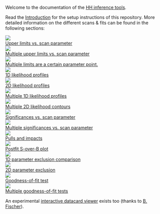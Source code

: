 Welcome to the documentation of the [HH inference tools](https://gitlab.cern.ch/hh/tools/inference).

Read the [Introduction](introduction.md) for the setup instructions of this repository.
More detailed information on the different scans & fits can be found in the following sections:

<div class="dhi_image_boxes">
  <a href="tasks/limits.html#limit-on-poi-vs-scan-parameter">
    <div class="dhi_image_box">
      <div>
        <img src="images/limits__r__kl_n51_-25.0_25.0__fb_bbwwllvv_log.png" />
      </div>
      <div>
        Upper limits vs. scan parameter
      </div>
    </div>
  </a>

  <a href="tasks/limits.html#multiple-limits-on-poi-vs-scan-parameter">
    <div class="dhi_image_box">
      <div>
        <img src="images/multilimits__poi_r__scan_kl_-25.0_25.0_n51__params_r_qqhh1.0_r_gghh1.0_kt1.0_CV1.0_C2V1.0__fb_log.png" />
      </div>
      <div>
        Multiple upper limits vs. scan parameter
      </div>
    </div>
  </a>

  <a href="tasks/limits.html#multiple-limits-at-a-certain-point-of-parameters">
    <div class="dhi_image_box">
      <div>
        <img src="images/limitsatpoint__poi_r__params_r_qqhh1.0_r_gghh1.0_kl1.0_kt1.0_CV1.0_C2V1.0.png" />
      </div>
      <div>
        Multiple limits are a certain parameter point.
      </div>
    </div>
  </a>

  <a href="tasks/likelihood.html#1d">
    <div class="dhi_image_box">
      <div>
        <img src="images/nll1d__kl_n51_-25.0_25.0.png" />
      </div>
      <div>
        1D likelihood profiles
      </div>
    </div>
  </a>

  <a href="tasks/likelihood.html#2d">
    <div class="dhi_image_box">
      <div>
        <img src="images/nll2d__kl_n61_-30.0_30.0__kt_n41_-10.0_10.0__log.png" />
      </div>
      <div>
        2D likelihood profiles
      </div>
    </div>
  </a>

  <a href="tasks/likelihood.html#1d_1">
    <div class="dhi_image_box">
      <div>
        <img src="images/multinll1d__poi_kl__scan_kl_-10.0_10.0_n21__params_r1.0_r_qqhh1.0_r_gghh1.0_kt1.0_CV1.0_C2V1.0.png" />
      </div>
      <div>
        Multiple 1D likelihood profiles
      </div>
    </div>
  </a>

  <a href="tasks/likelihood.html#2d_1">
    <div class="dhi_image_box">
      <div>
        <img src="images/multinll2d__poi_kl_kt__scan_kl_-10.0_10.0_n21_kt_-5.0_5.0_n11__params_r1.0_r_qqhh1.0_r_gghh1.0_CV1.0_C2V1.0.png" />
      </div>
      <div>
        Multiple 2D likelihood contours
      </div>
    </div>
  </a>

  <a href="tasks/significances.html#significance-vs-scan-parameter">
    <div class="dhi_image_box">
      <div>
        <img src="images/significances__poi_r__scan_kl_-2.0_6.0_n9__params_r_qqhh1.0_r_gghh1.0_kt1.0_CV1.0_C2V1.0.png" />
      </div>
      <div>
        Significances vs. scan parameter
      </div>
    </div>
  </a>

  <a href="tasks/significances.html#multiple-significance-scans-vs-scan-parameter">
    <div class="dhi_image_box">
      <div>
        <img src="images/multisignificances__poi_r__scan_kl_-2.0_6.0_n9__params_r_qqhh1.0_r_gghh1.0_kt1.0_CV1.0_C2V1.0.png" />
      </div>
      <div>
        Multiple significances vs. scan parameter
      </div>
    </div>
  </a>

  <a href="tasks/pullsandimpacts.html">
    <div class="dhi_image_box">
      <div>
        <img src="images/pulls_impacts__poi_r__params_r_qqhh1.0_r_gghh1.0_kl1.0_kt1.0_CV1.0_C2V1.0.png" />
      </div>
      <div>
        Pulls and impacts
      </div>
    </div>
  </a>

  <a href="tasks/postfit.html">
    <div class="dhi_image_box">
      <div>
        <img src="images/postfitsoverb__poi_r__params_r_qqhh1.0_r_gghh1.0_kl1.0_kt1.0_CV1.0_C2V1.0.png" />
      </div>
      <div>
        Postfit S-over-B plot
      </div>
    </div>
  </a>

  <a href="tasks/exclusion.html#comparison-of-exclusion-performance">
    <div class="dhi_image_box">
      <div>
        <img src="images/exclusionbestfit__poi_r_gghh__scan_kl_-30.0_30.0_n61__params_r1.0_r_qqhh1.0_kt1.0_CV1.0_C2V1.0.png" />
      </div>
      <div>
        1D parameter exclusion comparison
      </div>
    </div>
  </a>

  <a href="tasks/exclusion.html#2d-parameter-exclusion">
    <div class="dhi_image_box">
      <div>
        <img src="images/exclusionbestfit2d__poi_r__scan_kl_-30.0_30.0_n61_kt_-6.0_9.0_n31__params_r_qqhh1.0_r_gghh1.0_CV1.0_C2V1.0.png" />
      </div>
      <div>
        2D parameter exclusion
      </div>
    </div>
  </a>

  <a href="tasks/gof.html#testing-a-datacard">
    <div class="dhi_image_box">
      <div>
        <img src="images/gofs__poi_r__params_r_qqhh1.0_r_gghh1.0_kl1.0_kt1.0_CV1.0_C2V1.0__t300_pt15.png" />
      </div>
      <div>
        Goodness-of-fit test
      </div>
    </div>
  </a>

  <a href="tasks/gof.html#testing-multiple-datacards">
    <div class="dhi_image_box">
      <div>
        <img src="images/multigofs__poi_r__params_r_qqhh1.0_r_gghh1.0_kl1.0_kt1.0_CV1.0_C2V1.0__t300_300_300_pt15_15_15.png" />
      </div>
      <div>
        Multiple goodness-of-fit tests
      </div>
    </div>
  </a>

  <div style="clear: both;"></div>
</div>

An experimental [interactive datacard viewer](view_datacard.html) exists too (thanks to [B. Fischer](https://git.rwth-aachen.de/3pia/cms_analyses/common/-/blob/master/view_datacard.html)).

